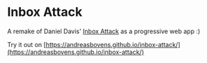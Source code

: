 # Inbox Attack

A remake of Daniel Davis' [Inbox Attack](http://shinydemos.com/inbox-attack/) as a progressive web app :)

Try it out on [https://andreasbovens.github.io/inbox-attack/](https://andreasbovens.github.io/inbox-attack/)
